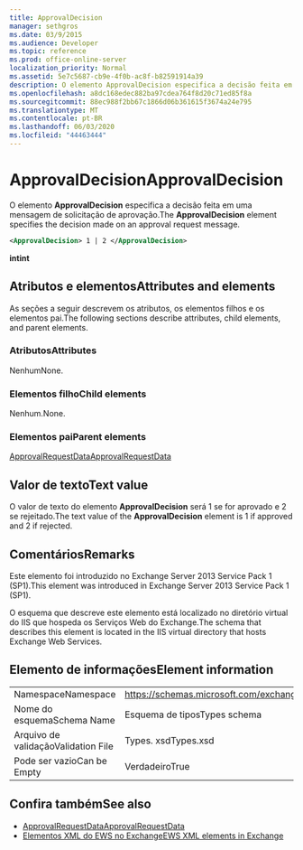 ```yaml
---
title: ApprovalDecision
manager: sethgros
ms.date: 03/9/2015
ms.audience: Developer
ms.topic: reference
ms.prod: office-online-server
localization_priority: Normal
ms.assetid: 5e7c5687-cb9e-4f0b-ac8f-b82591914a39
description: O elemento ApprovalDecision especifica a decisão feita em uma mensagem de solicitação de aprovação.
ms.openlocfilehash: a8dc168edec882ba97cdea764f8d20c71ed85f8a
ms.sourcegitcommit: 88ec988f2bb67c1866d06b361615f3674a24e795
ms.translationtype: MT
ms.contentlocale: pt-BR
ms.lasthandoff: 06/03/2020
ms.locfileid: "44463444"
---
```

# <a name="approvaldecision"></a><span data-ttu-id="ecd9d-103">ApprovalDecision</span><span class="sxs-lookup"><span data-stu-id="ecd9d-103">ApprovalDecision</span></span>

<span data-ttu-id="ecd9d-104">O elemento **ApprovalDecision** especifica a decisão feita em uma mensagem de solicitação de aprovação.</span><span class="sxs-lookup"><span data-stu-id="ecd9d-104">The **ApprovalDecision** element specifies the decision made on an approval request message.</span></span> 
  
```XML
<ApprovalDecision> 1 | 2 </ApprovalDecision>
```

 <span data-ttu-id="ecd9d-105">**int**</span><span class="sxs-lookup"><span data-stu-id="ecd9d-105">**int**</span></span>
## <a name="attributes-and-elements"></a><span data-ttu-id="ecd9d-106">Atributos e elementos</span><span class="sxs-lookup"><span data-stu-id="ecd9d-106">Attributes and elements</span></span>

<span data-ttu-id="ecd9d-107">As seções a seguir descrevem os atributos, os elementos filhos e os elementos pai.</span><span class="sxs-lookup"><span data-stu-id="ecd9d-107">The following sections describe attributes, child elements, and parent elements.</span></span>
  
### <a name="attributes"></a><span data-ttu-id="ecd9d-108">Atributos</span><span class="sxs-lookup"><span data-stu-id="ecd9d-108">Attributes</span></span>

<span data-ttu-id="ecd9d-109">Nenhum</span><span class="sxs-lookup"><span data-stu-id="ecd9d-109">None.</span></span>
  
### <a name="child-elements"></a><span data-ttu-id="ecd9d-110">Elementos filho</span><span class="sxs-lookup"><span data-stu-id="ecd9d-110">Child elements</span></span>

<span data-ttu-id="ecd9d-111">Nenhum.</span><span class="sxs-lookup"><span data-stu-id="ecd9d-111">None.</span></span>
  
### <a name="parent-elements"></a><span data-ttu-id="ecd9d-112">Elementos pai</span><span class="sxs-lookup"><span data-stu-id="ecd9d-112">Parent elements</span></span>

[<span data-ttu-id="ecd9d-113">ApprovalRequestData</span><span class="sxs-lookup"><span data-stu-id="ecd9d-113">ApprovalRequestData</span></span>](approvalrequestdata.md)
  
## <a name="text-value"></a><span data-ttu-id="ecd9d-114">Valor de texto</span><span class="sxs-lookup"><span data-stu-id="ecd9d-114">Text value</span></span>

<span data-ttu-id="ecd9d-115">O valor de texto do elemento **ApprovalDecision** será 1 se for aprovado e 2 se rejeitado.</span><span class="sxs-lookup"><span data-stu-id="ecd9d-115">The text value of the **ApprovalDecision** element is 1 if approved and 2 if rejected.</span></span> 
  
## <a name="remarks"></a><span data-ttu-id="ecd9d-116">Comentários</span><span class="sxs-lookup"><span data-stu-id="ecd9d-116">Remarks</span></span>

<span data-ttu-id="ecd9d-117">Este elemento foi introduzido no Exchange Server 2013 Service Pack 1 (SP1).</span><span class="sxs-lookup"><span data-stu-id="ecd9d-117">This element was introduced in Exchange Server 2013 Service Pack 1 (SP1).</span></span>
  
<span data-ttu-id="ecd9d-118">O esquema que descreve este elemento está localizado no diretório virtual do IIS que hospeda os Serviços Web do Exchange.</span><span class="sxs-lookup"><span data-stu-id="ecd9d-118">The schema that describes this element is located in the IIS virtual directory that hosts Exchange Web Services.</span></span>
  
## <a name="element-information"></a><span data-ttu-id="ecd9d-119">Elemento de informações</span><span class="sxs-lookup"><span data-stu-id="ecd9d-119">Element information</span></span>

|||
|:-----|:-----|
|<span data-ttu-id="ecd9d-120">Namespace</span><span class="sxs-lookup"><span data-stu-id="ecd9d-120">Namespace</span></span>  <br/> |https://schemas.microsoft.com/exchange/services/2006/types  <br/> |
|<span data-ttu-id="ecd9d-121">Nome do esquema</span><span class="sxs-lookup"><span data-stu-id="ecd9d-121">Schema Name</span></span>  <br/> |<span data-ttu-id="ecd9d-122">Esquema de tipos</span><span class="sxs-lookup"><span data-stu-id="ecd9d-122">Types schema</span></span>  <br/> |
|<span data-ttu-id="ecd9d-123">Arquivo de validação</span><span class="sxs-lookup"><span data-stu-id="ecd9d-123">Validation File</span></span>  <br/> |<span data-ttu-id="ecd9d-124">Types. xsd</span><span class="sxs-lookup"><span data-stu-id="ecd9d-124">Types.xsd</span></span>  <br/> |
|<span data-ttu-id="ecd9d-125">Pode ser vazio</span><span class="sxs-lookup"><span data-stu-id="ecd9d-125">Can be Empty</span></span>  <br/> |<span data-ttu-id="ecd9d-126">Verdadeiro</span><span class="sxs-lookup"><span data-stu-id="ecd9d-126">True</span></span>  <br/> |
   
## <a name="see-also"></a><span data-ttu-id="ecd9d-127">Confira também</span><span class="sxs-lookup"><span data-stu-id="ecd9d-127">See also</span></span>

- [<span data-ttu-id="ecd9d-128">ApprovalRequestData</span><span class="sxs-lookup"><span data-stu-id="ecd9d-128">ApprovalRequestData</span></span>](approvalrequestdata.md)
- [<span data-ttu-id="ecd9d-129">Elementos XML do EWS no Exchange</span><span class="sxs-lookup"><span data-stu-id="ecd9d-129">EWS XML elements in Exchange</span></span>](ews-xml-elements-in-exchange.md)

